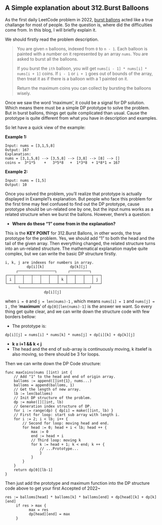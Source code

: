 ## A Simple explanation about 312.Burst Balloons
As the first daily LeetCode problem in 2022, [burst ballons](https://leetcode.com/problems/burst-balloons/) acted like a true challange for most of people. So the question is, where did the difficulties come from. In this blog, I will briefly explain it.

We should firstly read the problem description.

>You are given `n` balloons, indexed from `0` to `n - 1`. Each balloon is painted with a number on it represented by an array `nums`. You are asked to burst all the balloons.
>
>If you burst the `ith` balloon, you will get `nums[i - 1] * nums[i] * nums[i + 1]` coins. If `i - 1` or `i + 1` goes out of bounds of the array, then treat it as if there is a balloon with a 1 painted on it.
>
>Return the maximum coins you can collect by bursting the balloons wisely.

Once we saw the word ‘maximum’, it could be a signal for DP solution. Which means there must be a simple DP prototype to solve the problem. But in burst ballons, things get quite complicated than usual. Cause the prototype is quite different from what you have in description and examples.

So let have a quick view of the example:

**Example 1:**
```
Input: nums = [3,1,5,8]
Output: 167
Explanation:
nums = [3,1,5,8] --> [3,5,8] --> [3,8] --> [8] --> []
coins =  3*1*5    +   3*5*8   +  1*3*8  + 1*8*1 = 167
```
**Example 2:**
```
Input: nums = [1,5]
Output: 10
```
Once you solved the problem, you’ll realize that prototype is actually displayed in Example1’s explanation. But people who face this problem for the first time may feel confused to find out the DP prototype, cause prototype should be un-related one by one, but the input nums works as a related structure when we burst the ballons. However, there’s a question:
- **Where do these “1” come from in the explanation?**

This is the **KEY POINT** for 312.Burst Ballons, in other words, the true prototype for the problem. Yes, we should add “1” to both the head and the tail of the given array. Then everything changed, the related structure turns into an un-related structure. The mathematical explanation maybe quite complex, but we can write the basic DP structure firstly.

```
i, k, j are indexes for numbers in array.
          dp[i][k]            dp[k][j]
     ┌─────────────────┐     ┌─────────┐
┌───┬───┬───┬───┬───┬───┬───┬───┬───┬───┬───┐
│ i │   │   │   │   │   │ k │   │   │   │ j │
└───┴───┴───┴───┴───┴───┴───┴───┴───┴───┴───┘
      └────────────────────────────────┘
                  dp[i][j]
```
when `i = 0` and `j = len(nums)-1` , which means `nums[i] = 1` and `nums[j] = 1` , the ‘**maximum**’ of `dp[0][len(nums)-1]` is the answer we want. So every thing get quite clear, and we can write down the structure code with few borders bellow:
- The prototype is:
```
dp[i][j] = nums[i] * nums[k] * nums[j] + dp[i][k] + dp[k][j]
```
- **k ≥ i+1 && k < j**
- The head and the end of sub-array is continuously moving, k itselef is also moving, so there should be 3 for loops.

Then we can write down the DP Code structure:
```
func maxCoins(nums []int) int {
    // Add "1" to the head and end of origin array.
    balloms := append([]int{1}, nums...)
    balloms = append(balloms, 1)
    // Get the length of new array.
    lb := len(balloms)
    // Init DP structure of the problem.
    dp := make([][]int, lb)
    // Generation index structure of DP.
    for i := range(dp) { dp[i] = make([]int, lb) }
    // First for loop: start sub array with length i.
    for i := 2; i < lb; i++ {
        // Second for loop: moving head and end.
        for head := 0; head + i < lb; head ++ {
            max := 0
            end := head + i
            // Third loop: moving k
            for k := head + 1; k < end; k ++ {
                // ...Prototype...
                }
            }
        }
    }
    return dp[0][lb-1]
}
```
Then just add the prototype and maximum function into the DP structure code above to get your first Accepted of 2022~
```
res := balloms[head] * balloms[k] * balloms[end] + dp[head][k] + dp[k][end]
     if res > max {
           max = res
           dp[head][end] = max
     }
```